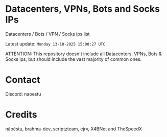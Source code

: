 # Datacenters, VPNs, Bots and Socks IPs
 
Datacenters / Bots / VPN / Socks ips list

Latest update: `Monday 13-10-2025 15:00:27 UTC` 

ATTENTION: This repository doesn't include all Datacenters, VPNs, Bots & Socks ips, 
but should include the vast majority of common ones.

# Contact
Discord: naoestu

# Credits
nãoéstu, brahma-dev, scriptzteam, ejrv, X4BNet and TheSpeedX
